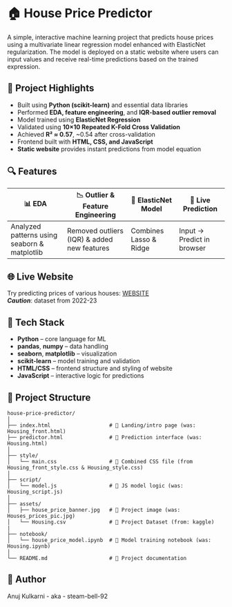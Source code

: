 # 🏠 House Price Predictor

A simple, interactive machine learning project that predicts house prices using a multivariate linear regression model enhanced with ElasticNet regularization. The model is deployed on a static website where users can input values and receive real-time predictions based on the trained expression.

## 📌 Project Highlights

- Built using **Python (scikit-learn)** and essential data libraries
- Performed **EDA, feature engineering**, and **IQR-based outlier removal**
- Model trained using **ElasticNet Regression**
- Validated using **10×10 Repeated K-Fold Cross Validation**
- Achieved **R² ≈ 0.57**, ~0.54 after cross-validation
- Frontend built with **HTML, CSS, and JavaScript**
- **Static website** provides instant predictions from model equation

## 🔍 Features

| 📊 EDA | 📉 Outlier & Feature Engineering | 🧠 ElasticNet Model | 🚀 Live Prediction |
|-------|------------------------------|-------------------|-----------------|
| Analyzed patterns using seaborn & matplotlib | Removed outliers (IQR) & added new features | Combines Lasso & Ridge | Input → Predict in browser |

## 🌐 Live Website
Try predicting prices of various houses: <a href='https://steam-bell-92.github.io/House-Price-Prediction/Housing_front.html'>WEBSITE</a><br>
***Caution***: dataset from 2022-23

## 🧰 Tech Stack

- **Python** – core language for ML
- **pandas**, **numpy** – data handling
- **seaborn**, **matplotlib** – visualization
- **scikit-learn** – model training and validation
- **HTML/CSS** – frontend structure and styling of website
- **JavaScript** – interactive logic for predictions

## 📁 Project Structure

```
house-price-predictor/
│
├── index.html                   # 🔹 Landing/intro page (was: Housing_front.html)
├── predictor.html               # 🔹 Prediction interface (was: Housing.html)
│
├── style/
│   └── main.css                 # 🔹 Combined CSS file (from Housing_front_style.css & Housing_style.css)
│
├── script/
│   └── model.js                 # 🔹 JS model logic (was: Housing_script.js)
│
├── assets/
│   ├── house_price_banner.jpg   # 🔹 Project image (was: Houses_prices_pic.jpg)                    
│   └── Housing.csv              # 🔹 Project Dataset (from: kaggle)    
|
├── notebook/
│   └── house_price_model.ipynb  # 🔹 Model training notebook (was: Housing.ipynb)
│
└── README.md                    # 🔹 Project documentation
```

## 👤 Author
Anuj Kulkarni - aka - steam-bell-92
